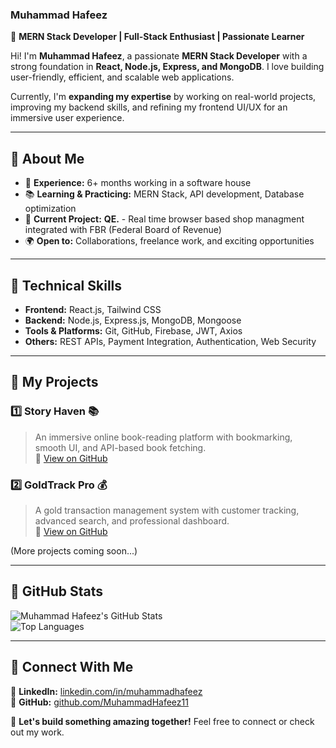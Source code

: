 ### **Muhammad Hafeez**  
🚀 **MERN Stack Developer | Full-Stack Enthusiast | Passionate Learner**  

Hi! I'm **Muhammad Hafeez**, a passionate **MERN Stack Developer** with a strong foundation in **React, Node.js, Express, and MongoDB**. I love building user-friendly, efficient, and scalable web applications.  

Currently, I'm **expanding my expertise** by working on real-world projects, improving my backend skills, and refining my frontend UI/UX for an immersive user experience.  

---

## **🔹 About Me**  
- 🏢 **Experience:** 6+ months working in a software house  
- 📚 **Learning & Practicing:** MERN Stack, API development, Database optimization  
- 🚀 **Current Project:** **QE.** - Real time browser based shop managment integrated with FBR (Federal Board of Revenue)
- 🌍 **Open to:** Collaborations, freelance work, and exciting opportunities  

---

## **📌 Technical Skills**
- **Frontend:** React.js, Tailwind CSS  
- **Backend:** Node.js, Express.js, MongoDB, Mongoose  
- **Tools & Platforms:** Git, GitHub, Firebase, JWT, Axios  
- **Others:** REST APIs, Payment Integration, Authentication, Web Security  

---

## **📌 My Projects**
### **1️⃣ Story Haven 📚**
> An immersive online book-reading platform with bookmarking, smooth UI, and API-based book fetching.  
🔗 [View on GitHub](https://github.com/MuhammadHafeez11/Story-Haven)  

### **2️⃣ GoldTrack Pro 💰**
> A gold transaction management system with customer tracking, advanced search, and professional dashboard.  
🔗 [View on GitHub](https://github.com/MuhammadHafeez11/GoldTrack-Pro)  

(More projects coming soon...)  

---

## **📌 GitHub Stats**
![Muhammad Hafeez's GitHub Stats](https://github-readme-stats.vercel.app/api?username=MuhammadHafeez11&show_icons=true&theme=dark)  
![Top Languages](https://github-readme-stats.vercel.app/api/top-langs/?username=MuhammadHafeez11&layout=compact&theme=dark)  

---

## **📌 Connect With Me**
🔗 **LinkedIn:** [linkedin.com/in/muhammadhafeez](https://www.linkedin.com/in/muhammad-hafeez-b7649b308)  
🔗 **GitHub:** [github.com/MuhammadHafeez11](https://github.com/MuhammadHafeez11)  

🚀 **Let's build something amazing together!** Feel free to connect or check out my work.  
